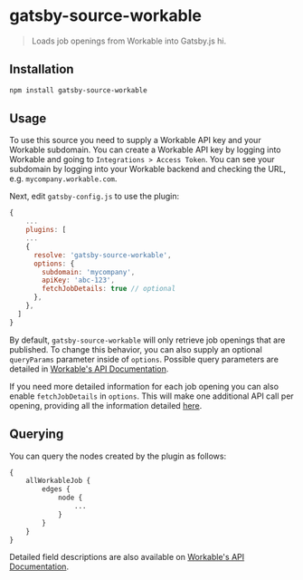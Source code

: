 # gatsby-source-workable
> Loads job openings from Workable into Gatsby.js  hi.

## Installation

```bash
npm install gatsby-source-workable
```

## Usage

To use this source you need to supply a Workable API key and your Workable subdomain. You can create a Workable API key by logging into Workable and going to `Integrations > Access Token`. You can see your subdomain by logging into your Workable backend and checking the URL, e.g. `mycompany.workable.com`.

Next, edit `gatsby-config.js` to use the plugin:
```javascript
{
    ...
    plugins: [
    ...
    {
      resolve: 'gatsby-source-workable',
      options: {
        subdomain: 'mycompany',
        apiKey: 'abc-123',
        fetchJobDetails: true // optional
      },
    },
  ]
}
```

By default, `gatsby-source-workable` will only retrieve job openings that are published. To change this behavior, you can also supply an optional `queryParams` parameter inside of `options`. Possible query parameters are detailed in [Workable's API Documentation](https://workable.readme.io/docs/jobs).

If you need more detailed information for each job opening you can also enable `fetchJobDetails` in `options`. This will make one additional API call per opening, providing all the information detailed [here](https://workable.readme.io/docs/jobsshortcode).

## Querying

You can query the nodes created by the plugin as follows:
```graphql
{
    allWorkableJob {
        edges {
            node {
                ...
            }
        }
    }
}
```
Detailed field descriptions are also available on [Workable's API Documentation](https://workable.readme.io/docs/jobs).
